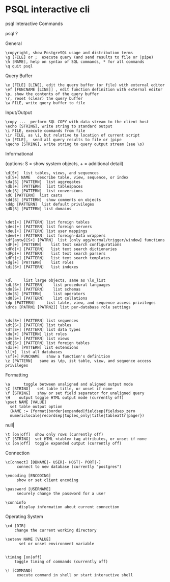 # PSQL interactive cli

psql Interactive Commands

psql \?

General 

    \copyright, show PostgreSQL usage and distribution terms
    \g [FILE] or ;  execute query (and send results to file or |pipe) 
    \h [NAME], help on syntax of SQL commands, * for all commands
    \q quit psql

Query Buffer

    \e [FILE] [LINE], edit the query buffer (or file) with external editor 
    \ef [FUNCNAME [LINE]] , edit function definition with external editor
    \p, show the contents of the query buffer
    \r, reset (clear) the query buffer
    \w FILE, write query buffer to file


Input/Output 

    \copy ...  perform SQL COPY with data stream to the client host
    \echo [STRING], write string to standard output
    \i FILE, execute commands from file
    \ir FILE, as \i, but relative to location of current script
    \o [FILE],  send all query results to file or |pipe
    \qecho [STRING], write string to query output stream (see \o)

Informational

(options: S = show system objects, + = additional detail)

    \d[S+]  list tables, views, and sequences
    \d[S+] NAME   describe table, view, sequence, or index
    \da[S] [PATTERN]  list aggregates
    \db[+] [PATTERN]  list tablespaces
    \dc[S] [PATTERN]  list conversions
    \dC [PATTERN]  list casts
    \dd[S] [PATTERN]  show comments on objects
    \ddp [PATTERN]  list default privileges
    \dD[S] [PATTERN] list domains


    \det[+] [PATTERN] list foreign tables
    \des[+] [PATTERN] list foreign servers
    \deu[+] [PATTERN] list user mappings
    \dew[+] [PATTERN] list foreign-data wrappers
    \df[antw][S+] [PATRN]  list [only agg/normal/trigger/window] functions
    \dF[+] [PATTERN]    list text search configurations
    \dFd[+] [PATTERN]   list text search dictionaries 
    \dFp[+] [PATTERN]   list text search parsers
    \dFt[+] [PATTERN]   list text search templates 
    \dg[+] [PATTERN]    list roles
    \di[S+] [PATTERN]   list indexes


    \dl     list large objects, same as \lo_list
    \dL[S+] [PATTERN]    list procedural languages
    \dn[S+] [PATTERN]    list schemas
    \do[S] [PATTERN]     list operators
    \dO[S+] [PATTERN]    list collations
    \dp [PATTERN]     list table, view, and sequence access privileges
    \drds [PATRN1 [PATRN2]] list per-database role settings


    \ds[S+] [PATTERN] list sequences
    \dt[S+] [PATTERN] list tables
    \dT[S+] [PATTERN] list data types
    \du[+] [PATTERN] list roles
    \dv[S+] [PATTERN] list views
    \dE[S+] [PATTERN] list foreign tables
    \dx[+] [PATTERN] list extensions
    \l[+]  list all databases
    \sf[+] FUNCNAME   show a function's definition
    \z [PATTERN]   same as \dp, ist table, view, and sequence access privileges

Formatting

    \a      toggle between unaligned and aligned output mode
    \C [STRING]   set table title, or unset if none
    \f [STRING]   show or set field separator for unaligned query 
    \H    output toggle HTML output mode (currently off)
    \pset NAME [VALUE]
      set table output option
      (NAME := {format|border|expanded|fieldsep|fieldsep_zero
      numericlocale|recordsep|tuples_only|title|tableattr|pager})

null|

    \t [on|off]  show only rows (currently off)
    \T [STRING]  set HTML <table> tag attributes, or unset if none
    \x [on|off]  toggle expanded output (currently off)

  
Connection

    \c[onnect] [DBNAME|- USER|- HOST|- PORT|-]  
         connect to new database (currently "postgres")

    \encoding [ENCODING]  
         show or set client encoding

    \password [USERNAME] 
         securely change the password for a user

    \conninfo
          display information about current connection

Operating System 

    \cd [DIR] 
        change the current working directory

    \setenv NAME [VALUE] 
          set or unset environment variable


    \timing [on|off] 
        toggle timing of commands (currently off)

    \! [COMMAND]
         execute command in shell or start interactive shell
